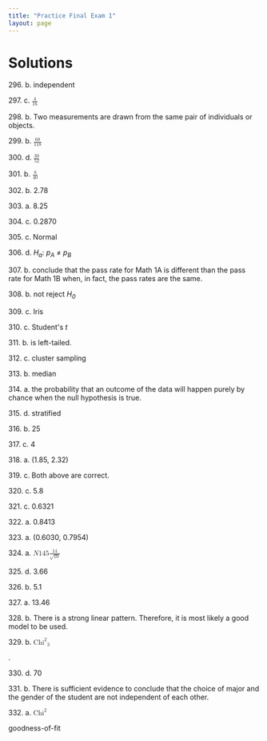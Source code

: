 ```yaml
---
title: "Practice Final Exam 1"
layout: page
---
```



# Solutions

296\. b. independent

297\. c. <math xmlns="http://www.w3.org/1998/Math/MathML"> <mfrac> <mn>4</mn> <mn>16</mn> </mfrac> <mtext /> </math>

298\. b. Two measurements are drawn from the same pair of individuals or objects.

299\. b. <math xmlns="http://www.w3.org/1998/Math/MathML"> <mfrac> <mn>68</mn> <mn>118</mn> </mfrac> <mtext /> </math>

300\. d. <math xmlns="http://www.w3.org/1998/Math/MathML"> <mfrac> <mn>30</mn> <mn>52</mn> </mfrac> <mtext /> </math>

301\. b. <math xmlns="http://www.w3.org/1998/Math/MathML"> <mfrac> <mn>8</mn> <mn>40</mn> </mfrac> <mtext /> </math>

302\. b. 2.78

303\. a. 8.25

304\. c. 0.2870

305\. c. Normal

306\. d. *H<sub>a</sub>*\: *p<sub>A</sub>* ≠ *p<sub>B</sub>*

307\. b. conclude that the pass rate for Math 1A is different than the pass rate for Math 1B when, in fact, the pass rates are the same.

308\. b. not reject *H<sub>0</sub>*

309\. c. Iris

310\. c. Student\'s *t*

311\. b. is left-tailed.

312\. c. cluster sampling

313\. b. median

314\. a. the probability that an outcome of the data will happen purely by chance when the null hypothesis is true.

315\. d. stratified

316\. b. 25

317\. c. 4

318\. a. (1.85, 2.32)

319\. c. Both above are correct.

320\. c. 5.8

321\. c. 0.6321

322\. a. 0.8413

323\. a. (0.6030, 0.7954)

324\. a. <math xmlns="http://www.w3.org/1998/Math/MathML"> <mi>N</mi> <mfenced> <mn>145</mn> <mfrac> <mn>14</mn> <msqrt> <mn>10</mn> </msqrt> </mfrac> </mfenced> </math>

325\. d. 3.66

326\. b. 5.1

327\. a. 13.46

328\. b. There is a strong linear pattern. Therefore, it is most likely a good model to be used.

329\. b. <math xmlns="http://www.w3.org/1998/Math/MathML"> <msub> <msup> <mi>Chi</mi> <mn>2</mn> </msup> <mn>3</mn> </msub> </math>

.

330\. d. 70

331\. b. There is sufficient evidence to conclude that the choice of major and the gender of the student are not independent of each other.

332\. a. <math xmlns="http://www.w3.org/1998/Math/MathML"> <msup> <mi>Chi</mi> <mn>2</mn> </msup> </math>

 goodness-of-fit

